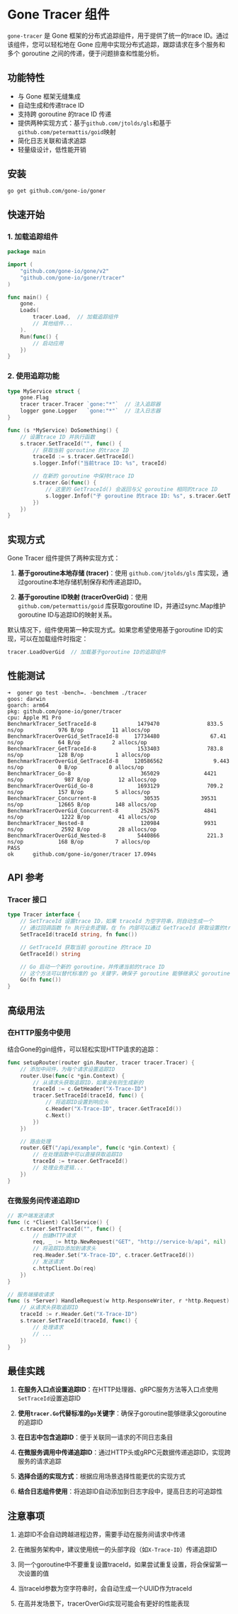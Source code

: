 # Gone Tracer 组件

`gone-tracer` 是 Gone 框架的分布式追踪组件，用于提供了统一的trace ID。通过该组件，您可以轻松地在 Gone 应用中实现分布式追踪，跟踪请求在多个服务和多个 goroutine 之间的传递，便于问题排查和性能分析。

## 功能特性

- 与 Gone 框架无缝集成
- 自动生成和传递trace ID
- 支持跨 goroutine 的trace ID 传递
- 提供两种实现方式：基于`github.com/jtolds/gls`和基于`github.com/petermattis/goid`映射
- 简化日志关联和请求追踪
- 轻量级设计，低性能开销

## 安装

```bash
go get github.com/gone-io/goner
```

## 快速开始

### 1. 加载追踪组件

```go
package main

import (
    "github.com/gone-io/gone/v2"
    "github.com/gone-io/goner/tracer"
)

func main() {
    gone.
    Loads(
        tracer.Load,  // 加载追踪组件
        // 其他组件...
    ).
    Run(func() {
        // 启动应用
    })
}
```

### 2. 使用追踪功能

```go
type MyService struct {
    gone.Flag
    tracer tracer.Tracer `gone:"*"`  // 注入追踪器
    logger gone.Logger   `gone:"*"`  // 注入日志器
}

func (s *MyService) DoSomething() {
    // 设置trace ID 并执行函数
    s.tracer.SetTraceId("", func() {
        // 获取当前 goroutine 的trace ID
        traceId := s.tracer.GetTraceId()
        s.logger.Infof("当前trace ID: %s", traceId)

        // 在新的 goroutine 中保持trace ID
        s.tracer.Go(func() {
            // 这里的 GetTraceId() 会返回与父 goroutine 相同的trace ID
            s.logger.Infof("子 goroutine 的trace ID: %s", s.tracer.GetTraceId())
        })
    })
}
```

## 实现方式

Gone Tracer 组件提供了两种实现方式：

1. **基于goroutine本地存储 (tracer)**：使用 `github.com/jtolds/gls` 库实现，通过goroutine本地存储机制保存和传递追踪ID。

2. **基于goroutine ID映射 (tracerOverGid)**：使用 `github.com/petermattis/goid` 库获取goroutine ID，并通过sync.Map维护goroutine ID与追踪ID的映射关系。

默认情况下，组件使用第一种实现方式。如果您希望使用基于goroutine ID的实现，可以在加载组件时指定：

```go
tracer.LoadOverGid  // 加载基于goroutine ID的追踪组件
```

## 性能测试

```log
➜  goner go test -bench=. -benchmem ./tracer
goos: darwin
goarch: arm64
pkg: github.com/gone-io/goner/tracer
cpu: Apple M1 Pro
BenchmarkTracer_SetTraceId-8             1479470               833.5 ns/op           976 B/op         11 allocs/op
BenchmarkTracerOverGid_SetTraceId-8     17734480                67.41 ns/op           64 B/op          2 allocs/op
BenchmarkTracer_GetTraceId-8             1533403               783.8 ns/op           128 B/op          1 allocs/op
BenchmarkTracerOverGid_GetTraceId-8     120586562                9.443 ns/op           0 B/op          0 allocs/op
BenchmarkTracer_Go-8                      365029              4421 ns/op             987 B/op         12 allocs/op
BenchmarkTracerOverGid_Go-8              1693129               709.2 ns/op           157 B/op          5 allocs/op
BenchmarkTracer_Concurrent-8               30535             39531 ns/op           12665 B/op        148 allocs/op
BenchmarkTracerOverGid_Concurrent-8       252675              4841 ns/op            1222 B/op         41 allocs/op
BenchmarkTracer_Nested-8                  120984              9931 ns/op            2592 B/op         28 allocs/op
BenchmarkTracerOverGid_Nested-8          5440866               221.3 ns/op           168 B/op          7 allocs/op
PASS
ok      github.com/gone-io/goner/tracer 17.094s
```

## API 参考

### Tracer 接口

```go
type Tracer interface {
    // SetTraceId 设置trace ID，如果 traceId 为空字符串，则自动生成一个
    // 通过回调函数 fn 执行业务逻辑，在 fn 内部可以通过 GetTraceId 获取设置的trace ID
    SetTraceId(traceId string, fn func())

    // GetTraceId 获取当前 goroutine 的trace ID
    GetTraceId() string

    // Go 启动一个新的 goroutine，并传递当前的trace ID
    // 这个方法可以替代标准的 go 关键字，确保子 goroutine 能够继承父 goroutine 的trace ID
    Go(fn func())
}
```

## 高级用法

### 在HTTP服务中使用

结合Gone的gin组件，可以轻松实现HTTP请求的追踪：

```go
func setupRouter(router gin.Router, tracer tracer.Tracer) {
    // 添加中间件，为每个请求设置追踪ID
    router.Use(func(c *gin.Context) {
        // 从请求头获取追踪ID，如果没有则生成新的
        traceId := c.GetHeader("X-Trace-ID")
        tracer.SetTraceId(traceId, func() {
            // 将追踪ID设置到响应头
            c.Header("X-Trace-ID", tracer.GetTraceId())
            c.Next()
        })
    })

    // 路由处理
    router.GET("/api/example", func(c *gin.Context) {
        // 在处理函数中可以直接获取追踪ID
        traceId := tracer.GetTraceId()
        // 处理业务逻辑...
    })
}
```

### 在微服务间传递追踪ID

```go
// 客户端发送请求
func (c *Client) CallService() {
    c.tracer.SetTraceId("", func() {
        // 创建HTTP请求
        req, _ := http.NewRequest("GET", "http://service-b/api", nil)
        // 将追踪ID添加到请求头
        req.Header.Set("X-Trace-ID", c.tracer.GetTraceId())
        // 发送请求
        c.httpClient.Do(req)
    })
}

// 服务端接收请求
func (s *Server) HandleRequest(w http.ResponseWriter, r *http.Request) {
    // 从请求头获取追踪ID
    traceId := r.Header.Get("X-Trace-ID")
    s.tracer.SetTraceId(traceId, func() {
        // 处理请求
        // ...
    })
}
```

## 最佳实践

1. **在服务入口点设置追踪ID**：在HTTP处理器、gRPC服务方法等入口点使用`SetTraceId`设置追踪ID

2. **使用`tracer.Go`代替标准的`go`关键字**：确保子goroutine能够继承父goroutine的追踪ID

3. **在日志中包含追踪ID**：便于关联同一请求的不同日志条目

4. **在微服务调用中传递追踪ID**：通过HTTP头或gRPC元数据传递追踪ID，实现跨服务的请求追踪

5. **选择合适的实现方式**：根据应用场景选择性能更优的实现方式

6. **结合日志组件使用**：将追踪ID自动添加到日志字段中，提高日志的可追踪性

## 注意事项

1. 追踪ID不会自动跨越进程边界，需要手动在服务间请求中传递

2. 在微服务架构中，建议使用统一的头部字段（如`X-Trace-ID`）传递追踪ID

3. 同一个goroutine中不要重复设置traceId，如果尝试重复设置，将会保留第一次设置的值

4. 当traceId参数为空字符串时，会自动生成一个UUID作为traceId

5. 在高并发场景下，tracerOverGid实现可能会有更好的性能表现